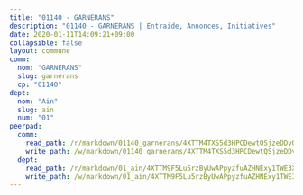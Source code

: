 ```yaml
---
title: "01140 - GARNERANS"
description: "01140 - GARNERANS | Entraide, Annonces, Initiatives"
date: 2020-01-11T14:09:21+09:00
collapsible: false
layout: commune
comm:
  nom: "GARNERANS"
  slug: garnerans
  cp: "01140"
dept:
  nom: "Ain"
  slug: ain
  num: "01"
peerpad:
  comm:
    read_path: /r/markdown/01140_garnerans/4XTTM4TXS5d3HPCDewtQSjzeDDvQo3KwufvDE8WJKL9pVC6d9
    write_path: /w/markdown/01140_garnerans/4XTTM4TXS5d3HPCDewtQSjzeDDvQo3KwufvDE8WJKL9pVC6d9-K3TgV6eaa9mkWwnrNBjdTRYBie8FPy3BbeUsPheXgLEd1yNiHMCNqgJaicBpvCWJ63kBAZEcbxAKJ5rUsAFnHjKrj3Sb3ZgjqZzkZhoSfW8Hu2wxZx4ZUhtrJU879x5KvgQcF7Fy
  dept:
    read_path: /r/markdown/01_ain/4XTTM9F5Lu5rzByUwAPpyzfuAZHNExy1TWE3X3wiTrPFfiAJr
    write_path: /w/markdown/01_ain/4XTTM9F5Lu5rzByUwAPpyzfuAZHNExy1TWE3X3wiTrPFfiAJr-K3TgUnxzeFoJA4CB58vXNvKXURJneTNZHUsypAQGicGiZu7AS2sPbjspGpj7s3MmMv58YhkLaSUMQMHaiKAfoMv6wF36Urxbqqh8MmnXpnKkbVhnAishABEkMRAiyAt8GGJ1Jer2
---
```


